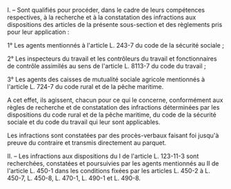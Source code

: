 I. – Sont qualifiés pour procéder, dans le cadre de leurs compétences respectives, à la recherche et à la constatation des infractions aux dispositions des articles de la présente sous-section et des règlements pris pour leur application :

1° Les agents mentionnés à l'article L. 243-7 du code de la sécurité sociale ;

2° Les inspecteurs du travail et les contrôleurs du travail et fonctionnaires de contrôle assimilés au sens de l'article L. 8113-7 du code du travail ;

3° Les agents des caisses de mutualité sociale agricole mentionnés à l'article L. 724-7 du code rural et de la pêche maritime.

A cet effet, ils agissent, chacun pour ce qui le concerne, conformément aux règles de recherche et de constatation des infractions déterminées par les dispositions du code rural et de la pêche maritime, du code de la sécurité sociale et du code du travail qui leur sont applicables.

Les infractions sont constatées par des procès-verbaux faisant foi jusqu'à preuve du contraire et transmis directement au parquet.

II. – Les infractions aux dispositions du I de l'article L. 123-11-3 sont recherchées, constatées et poursuivies par les agents mentionnés au II de l'article L. 450-1 dans les conditions fixées par les articles L. 450-2 à L. 450-7, L. 450-8, L. 470-1, L. 490-1 et L. 490-8.
